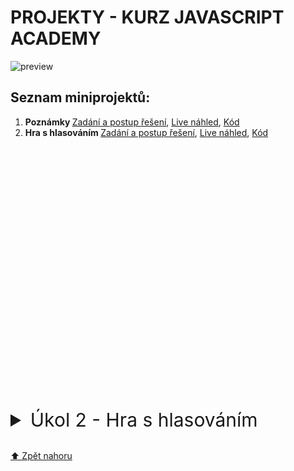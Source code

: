 <h1 id="nahoru">PROJEKTY - KURZ JAVASCRIPT ACADEMY</h1>

![preview](./solutions/1-pilot-battle/images/preview.png)

## Seznam miniprojektů:

1. <b>Poznámky </b> [Zadání a postup řešení](#ukol2), [Live náhled](#ukol2), [Kód](#ukol2)    
2. <b>Hra s hlasováním </b> [Zadání a postup řešení](#ukol2), [Live náhled](#ukol2), [Kód](#ukol2)    

<br>
<br>
<br>
<br>
<br>
<br>

<br>
<br>
<br>

<br>
<br>

<br><br>
<br>
<br>
<br>

<br>
<br>
<br><br>

<br>
<br>
<br>

<details> 
    <summary id="ukol2"style="font-size:30px;cursor:pointer">Úkol 2 - Hra s hlasováním</summary>

</details>
<br>

[⬆ Zpět nahoru](#nahoru)
